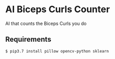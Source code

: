 # AI Biceps Curls Counter
AI that counts the Biceps Curls you do

## Requirements
```commandline
$ pip3.7 install pillow opencv-python sklearn
```